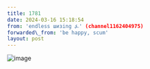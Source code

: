 ```yaml
---
title: 1781
date: 2024-03-16 15:18:54
from: 'endless шизing ⍼' (channel1162404975)
forwarded\_from: 'be happy, scum'
layout: post
---
```


![image](photos/photo_268@16-03-2024_15-18-54.jpg)


